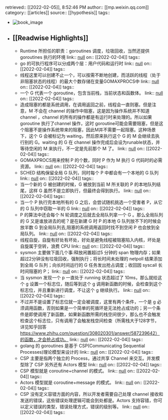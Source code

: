 retrieved:: [[2022-02-05]], 8:52:46 PM
              author:: [[mp.weixin.qq.com]]
              category:: [[articles]]
              source:: [[hypothesis]]
              tags::

- ![book_image](https://readwise-assets.s3.amazonaws.com/static/images/article0.00998d930354.png)
- ## [[Readwise Highlights]]
	- Runtime 所担任的职责：goroutines 调度，垃圾回收，当然还提供goroutines 执行的环境
	                link:: [null](null)
	                on:: [[2022-02-04]]
	                tags::
	- go 的可执行程序可以分成两个层：用户代码和运行时
	                link:: [null](null)
	                on:: [[2022-02-04]]
	                tags::
	- 线程这里可以创建不止一个，可以按需不断地创建，而活跃的线程（处于非阻塞状态的线程）的最大个数存储在变量GOMAXPROCS中
	                link:: [null](null)
	                on:: [[2022-02-04]]
	                tags::
	- 一个 G 代表一个 goroutine，包含当前栈，当前状态和函数体。
	                link:: [null](null)
	                on:: [[2022-02-04]]
	                tags::
	- 造成阻塞的都是系统调用，在调用返回之前，线程会一直则塞。但是注意，M 不会在 channel 的操作中阻塞，这是因为操作系统并不知道 channel ，channel 的所有的操作都是有运行时来处理的。所以如果 goroutine 执行了channel 操作，这时 goroutine可能会需要阻塞，但是这个阻塞不是操作系统带来的阻塞，因此M并不需要一起阻塞。这种场景下，这个 G 会被标记为 waiting，然后原来执行这个 G 的 M 会继续去执行别的 G。waiting 的 G 在 channel 操作完成后会设为runable状态，并等待空闲的 M 来执行，不一定是先前那个 M 了。
	                link:: [null](null)
	                on:: [[2022-02-04]]
	                tags::
	- GOMAXPROCS用来控制 P 的个数，同时 P 作为 M 执行 G 代码时的必需资源。
	                link:: [null](null)
	                on:: [[2022-02-04]]
	                tags::
	- SCHED 结构保留全局 G 队列，同时每个 P 中都会有一个本地的 G 队列
	                link:: [null](null)
	                on:: [[2022-02-04]]
	                tags::
	- 当一个新的 G 被创建的时候，G 被放到当前 M 所关联的 P 的本地队列结尾，这样 G 虽然不是立即执行，但最终会得到执行。
	                link:: [null](null)
	                on:: [[2022-02-04]]
	                tags::
	- 当一个 P 执行完本地所有的 G 之后，会尝试随机挑选一个受害者 P，从它的 G 队列中窃取一半的 G
	                link:: [null](null)
	                on:: [[2022-02-04]]
	                tags::
	- P 的算法中还会每个 N 轮调度之后就去全局队列拿一个 G 。那么全局队列的 G 又是谁放进去的呢？是在新建 G 时 P 的本地 G 队列放不下的时候会放半数 G 到全局队列去,阻塞的系统调用返回时找不到空闲 P 也会放到全局队列。
	                link:: [null](null)
	                on:: [[2022-02-04]]
	                tags::
	- 线程自旋，自旋有好处有坏处，好处是避免线程被阻塞陷入内核，坏处是自旋属于空转，浪费 CPU
	                link:: [null](null)
	                on:: [[2022-02-04]]
	                tags::
	- sysmon 主要做下面几个事:释放闲置超过5 分钟的 span 物理内存；如果超过2分钟没有垃圾回收，强制执行；将长时间未处理的 netpoll 结果添加到全局 G 队列；向长时间运行的 G 任务发出抢占调度；收回因 syscall 长时间阻塞的 P；
	                link:: [null](null)
	                on:: [[2022-02-04]]
	                tags::
	- 当 sysmon 发现一个 p 一直处于 running 状态超过了 10ms，那么就给这个 g 设置一个标志位，随后等到这个 g 调用新函数的时候，会检查到这个标志位，并且重新进行调度，不让这个 g 继续执行。
	                link:: [null](null)
	                on:: [[2022-02-04]]
	                tags::
	- 不过并不是设置了标志位就一定会被调度，这里有两个条件，一个是 g 必须调用函数，否则如果是一个简单的死循环是无法抢占成功的；另一个条件是即使调用了新函数，如果新函数所需的栈空间很少，那么也不会触发检查这个标志位，只有调用了会触发栈空间检查（所需栈大于128字节，详见知乎回答 https://www.zhihu.com/question/308020301/answer/587239642）的函数，才会抢占成功。
	                link:: [null](null)
	                on:: [[2022-02-04]]
	                tags::
	- golang 的 goroutines 是基于 CSP(Communicating Sequential Processes)理论模型来设计的
	                link:: [null](null)
	                on:: [[2022-02-04]]
	                tags::
	- CSP 主要是指两个独立的 Process，通过共享 Channel 来交互。并发模型除了 CSP 另外还有 Actors 模型
	                link:: [null](null)
	                on:: [[2022-02-04]]
	                tags::
	- CSP 模型就是 coroutine+channel 的模式。
	                link:: [null](null)
	                on:: [[2022-02-04]]
	                tags::
	- Actors 模型就是 coroutine+message 的模式。
	                link:: [null](null)
	                on:: [[2022-02-04]]
	                tags::
	- CSP 没有定义容错方面的内容，所以开发者需要自己处理 channel 接收和发送的错误，这些错误处理逻辑可能会到处都是。Actors 支持容错，你可以定义错误的类型，错误处理方式，错误的级别等。
	                link:: [null](null)
	                on:: [[2022-02-04]]
	                tags::